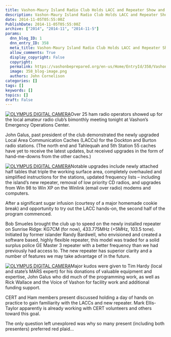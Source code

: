 ```yaml
---
title: Vashon-Maury Island Radio Club Holds LACC and Repeater Show and Tell
description: Vashon-Maury Island Radio Club Holds LACC and Repeater Show and Tell
date: 2014-11-05T05:55:00Z
PublishDate: 2014-11-05T05:55:00Z
archive: ["2014", "2014-11", "2014-11-5"]
params:
  dnn_blog_ID: 1
  dnn_entry_ID: 358
  meta_title: Vashon-Maury Island Radio Club Holds LACC and Repeater Show and Tell
  allow_comments: True
  display_copyright: False
  copyright:
  permalink: https://vashonbeprepared.org/en-us/Home/EntryId/358/Vashon-Maury-Island-Radio-Club-Holds-LACC-and-Repeater-Show-and-Tell
  image: 358_blog-image.png
  authors: John Cornelison
categories: []
tags: []
keywords: []
topics: []
draft: False
---
```


[![OLYMPUS DIGITAL CAMERA](./images/358/c6d5c55295ab_12B23-ff_1515232.983x500_thumb.jpg "OLYMPUS DIGITAL CAMERA")](./images/358/c6d5c55295ab_12B23-ff_1515232.983x500_2.jpg)Over 25 ham radio operators showed up for the local amateur radio club’s bimonthly meeting tonight at Vashon’s Emergency Operations Center.

John Galus, past president of the club demonstrated the newly upgraded Local Area Communication Caches (LACCs) for the Dockton and Burton radio stations. (The north end and Tahlequah and 5th Station 55 caches have yet to receive the latest updates, but received upgrades in the form of hand-me-downs from the other caches.)

[![OLYMPUS DIGITAL CAMERA](./images/358/c6d5c55295ab_12B23-ff_1515224.358X499_thumb.jpg "OLYMPUS DIGITAL CAMERA")](./images/358/c6d5c55295ab_12B23-ff_1515224.358X499_2.jpg)Notable upgrades include newly attached half tables that triple the working surface area, completely overhauled and simplified instructions for the stations, updated frequency lists – including the island’s new repeater, removal of low priority CD radios, and upgrades from Win 98 to Win XP on the Winlink (email over radio) modems and computers.

After a significant sugar infusion (courtesy of a major homemade cookie break) and opportunity to try out the LACC hands-on, the second half of the program commenced.

Bob Smueles brought the club up to speed on the newly installed repeater on Sunrise Ridge: KG7CM (for now), 433.775MHz (+5MHz, 103.5 tone). Initiated by former islander Randy Bardwell, who envisioned and created a software based, highly flexible repeater, this model was traded for a solid surplus police GE Master 3 repeater with a better frequency than we had previously had access to. The new repeater has superior clarity and a number of features we may take advantage of in the future.

[![OLYMPUS DIGITAL CAMERA](./images/358/c6d5c55295ab_12B23-ff_1515239.538x600_thumb.jpg "OLYMPUS DIGITAL CAMERA")](./images/358/c6d5c55295ab_12B23-ff_1515239.538x600_2.jpg)Major kudos were given to Tim Hardy (local and state’s MARS expert) for his donations of valuable equipment and expertise, John Galus who did much of the programming work, as well as Rick Wallace and the Voice of Vashon for facility work and additional funding support.

CERT and Ham members present discussed holding a day of hands on practice to gain familiarity with the LACCs and new repeater. Mark Ellis-Taylor apparently is already working with CERT volunteers and others toward this goal.

The only question left unexplored was why so many present (including both presenters) preferred red plaid…
